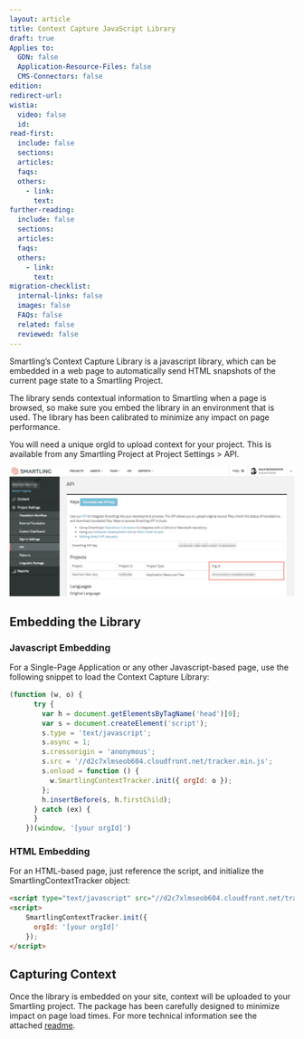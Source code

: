 ```yaml
---
layout: article
title: Context Capture JavaScript Library
draft: true
Applies to:
  GDN: false
  Application-Resource-Files: false
  CMS-Connectors: false
edition:
redirect-url:
wistia:
  video: false
  id:
read-first:
  include: false
  sections:
  articles:
  faqs:
  others:
    - link:
      text:
further-reading:
  include: false
  sections:
  articles:
  faqs:
  others:
    - link:
      text:
migration-checklist:
  internal-links: false
  images: false
  FAQs: false
  related: false
  reviewed: false
---
```



Smartling’s Context Capture Library is a javascript library, which can be embedded in a web page to automatically send HTML snapshots of the current page state to a Smartling Project.

The library sends contextual information to Smartling when a page is browsed, so make sure you embed the library in an environment that is used. The library has been calibrated to minimize any impact on page performance.

You will need a unique orgId to upload context for your project. This is available from any Smartling Project at Project Settings &gt; API.

![](/uploads/versions/smartling---api--besttest-web-app----x----1252-572x---.png)

## Embedding the Library

### Javascript Embedding

For a Single-Page Application or any other Javascript-based page, use the following snippet to load the Context Capture Library:

~~~javascript
(function (w, o) {
      try {
        var h = document.getElementsByTagName('head')[0];
        var s = document.createElement('script');
        s.type = 'text/javascript';
        s.async = 1;
        s.crossorigin = 'anonymous';
        s.src = '//d2c7xlmseob604.cloudfront.net/tracker.min.js';
        s.onload = function () {
          w.SmartlingContextTracker.init({ orgId: o });
        };
        h.insertBefore(s, h.firstChild);
      } catch (ex) {
      }
    })(window, '[your orgId]')
~~~

### HTML Embedding

For an HTML-based page, just reference the script, and initialize the SmartlingContextTracker object:

~~~html
<script type="text/javascript" src="//d2c7xlmseob604.cloudfront.net/tracker.min.js"></script>
<script>
    SmartlingContextTracker.init({
      orgId: '[your orgId]'
    });
</script>
~~~

## Capturing Context

Once the library is embedded on your site, context will be uploaded to your Smartling project. The package has been carefully designed to minimize impact on page load times. For more technical information see the attached&nbsp;[readme](/JSContextCaptureREADME.pdf).